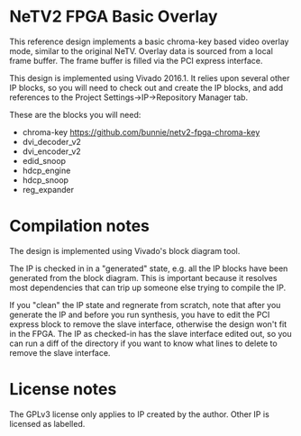# NeTV2 FPGA Basic Overlay

This reference design implements a basic chroma-key based video
overlay mode, similar to the original NeTV. Overlay data is sourced
from a local frame buffer. The frame buffer is filled via the PCI
express interface.

This design is implemented using Vivado 2016.1. It relies upon several
other IP blocks, so you will need to check out and create the IP blocks,
and add references to the Project Settings->IP->Repository Manager tab.

These are the blocks you will need:

* chroma-key   https://github.com/bunnie/netv2-fpga-chroma-key
* dvi_decoder_v2
* dvi_encoder_v2
* edid_snoop
* hdcp_engine
* hdcp_snoop
* reg_expander

# Compilation notes

The design is implemented using Vivado's block diagram tool.

The IP is checked in in a "generated" state, e.g. all the IP blocks
have been generated from the block diagram. This is important because
it resolves most dependencies that can trip up someone else trying
to compile the IP.

If you "clean" the IP state and regnerate from scratch, note that
after you generate the IP and before you run synthesis, you have to
edit the PCI express block to remove the slave interface, otherwise
the design won't fit in the FPGA. The IP as checked-in has the slave
interface edited out, so you can run a diff of the directory if you
want to know what lines to delete to remove the slave interface.


# License notes

The GPLv3 license only applies to IP created by the author. Other IP
is licensed as labelled.